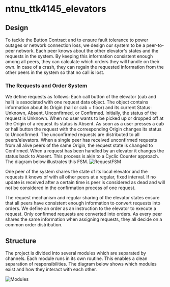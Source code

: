 # ntnu_ttk4145_elevators

## Design
To tackle the Button Contract and to ensure fault tolerance to power outages or network connection loss, we design our system to be a peer-to-peer network. Each peer knows about the other elevator's states and the requests in the system. By keeping this information consistent enough among all peers, they can calculate which orders they will handle on their own. In case of a crash, they can regain the requested information from the other peers in the system so that no call is lost.

### The Requests and Order System
We define requests as follows: Each call button of the elevator (cab and hall) is associated with one request data object. The object contains information about its Origin (hall or cab + floor) and its current Status: Unknown, Absent, Unconfirmed, or Confirmed. Initially, the status of the request is Unknown. When no user wants to be picked up or dropped off at the Origin of a request its status is Absent. As soon as a user presses a cab or hall button the request with the corresponding Origin changes its status to Unconfirmed. The unconfirmed requests are distributed to all peers/elevators. When a single peer has received unconfirmed requests from all alive peers of the same Origin, the request state is changed to Confirmed. When a request has been handled by an elevator it changes the status back to Absent. This process is akin to a Cyclic Counter approach. The diagram below illustrates this FSM.
![RequestFSM](https://github.com/user-attachments/assets/60809c5d-57c3-4112-a610-89dde222c7f7)


One peer of the system shares the state of its local elevator and the requests it knows of with all other peers at a regular, fixed interval. If no update is received after a certain time is peer is considered as dead and will not be considered in the confirmation process of one request.

The request mechanism and regular sharing of the elevator states ensure that all peers have consistent enough information to convert requests into orders. We define an order as an instruction to the elevator to execute a request. Only confirmed requests are converted into orders. As every peer shares the same information when assigning requests, they all decide on a common order distribution.


## Structure
The project is divided into several modules which are separated by channels. Each module runs in its own routine. This enables a clean separation of responsibilities. The diagram below shows which modules exist and how they interact with each other.

![Modules](https://github.com/user-attachments/assets/86796711-9c2b-4447-bbf8-c36a1185ea02)
